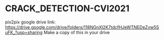 # CRACK_DETECTION-CVI2021


pix2pix google drive link: https://drive.google.com/drive/folders/118NGnXl2K7tdcfHJeWTNEDeZvw5SuFK_?usp=sharing
Make a copy of this in your drive
